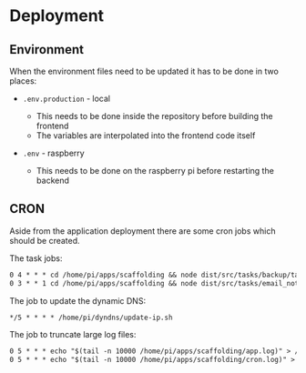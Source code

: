 # Deployment

## Environment

When the environment files need to be updated it has to be done in two places:

- `.env.production` - local
  - This needs to be done inside the repository before building the frontend
  - The variables are interpolated into the frontend code itself

- `.env` - raspberry
  - This needs to be done on the raspberry pi before restarting the backend

## CRON

Aside from the application deployment there are some cron jobs which should be created.

The task jobs:

```txt
0 4 * * * cd /home/pi/apps/scaffolding && node dist/src/tasks/backup/task.js >> cron.log 2>&1
0 3 * * 1 cd /home/pi/apps/scaffolding && node dist/src/tasks/email_notification/task.js >> cron.log 2>&1
```

The job to update the dynamic DNS:

```txt
*/5 * * * * /home/pi/dyndns/update-ip.sh
```

The job to truncate large log files:

```txt
0 5 * * * echo "$(tail -n 10000 /home/pi/apps/scaffolding/app.log)" > /home/pi/apps/scaffolding/app.log
0 5 * * * echo "$(tail -n 10000 /home/pi/apps/scaffolding/cron.log)" > /home/pi/apps/scaffolding/cron.log
```
